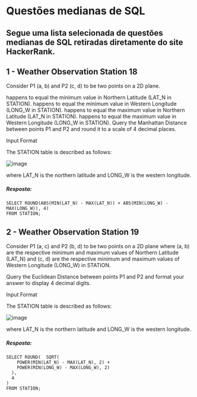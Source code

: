  # Questões medianas de SQL 
## Segue uma lista selecionada de questões medianas de SQL retiradas diretamente do site HackerRank.

## 1 - Weather Observation Station 18
Consider P1 (a, b) and P2 (c, d) to be two points on a 2D plane.

 happens to equal the minimum value in Northern Latitude (LAT_N in STATION).
 happens to equal the minimum value in Western Longitude (LONG_W in STATION).
 happens to equal the maximum value in Northern Latitude (LAT_N in STATION).
 happens to equal the maximum value in Western Longitude (LONG_W in STATION).
Query the Manhattan Distance between points P1 and P2 and round it to a scale of 4 decimal places.

Input Format

The STATION table is described as follows:
 
![image](https://i.postimg.cc/PxKBwNSY/imagem-2025-06-16-190640207.png)

where LAT_N is the northern latitude and LONG_W is the western longitude.

##### Resposta: 
```
SELECT ROUND(ABS(MIN(LAT_N) - MAX(LAT_N)) + ABS(MIN(LONG_W) - MAX(LONG_W)), 4)
FROM STATION;

```
## 2 - Weather Observation Station 19

Consider P1 (a, c) and P2 (b, d) to be two points on a 2D plane where (a, b) are the respective minimum and maximum values of Northern Latitude (LAT_N) and (c, d) are the respective minimum and maximum values of Western Longitude (LONG_W) in STATION.

Query the Euclidean Distance between points P1 and P2 and format your answer to display 4 decimal digits.

Input Format

The STATION table is described as follows:

![image](https://github.com/user-attachments/assets/05c1ddb0-6002-48cb-a363-44241458e9b5)

where LAT_N is the northern latitude and LONG_W is the western longitude.

##### Resposta: 
```
SELECT ROUND(  SQRT(
    POWER(MIN(LAT_N) - MAX(LAT_N), 2) + 
    POWER(MIN(LONG_W) - MAX(LONG_W), 2)
  ), 
  4
)
FROM STATION;
```




